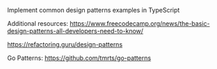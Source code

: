 <p>
  Implement common design patterns examples in TypeScript
</p>


Additional resources: 
https://www.freecodecamp.org/news/the-basic-design-patterns-all-developers-need-to-know/

</n>

https://refactoring.guru/design-patterns

</n>

Go Patterns: https://github.com/tmrts/go-patterns
